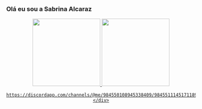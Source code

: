 ### Olá eu sou a Sabrina Alcaraz 

<div align="center">
  <a href="https://github.com/Sabrinalcaraz">
  <img height="180em" src="https://github-readme-stats.vercel.app/api?username=Sabrinalcaraz&show_icons=true&theme=radical&include_all_commits=true&count_private=true"/>
  <img height="180em" src="https://github-readme-stats.vercel.app/api/top-langs/?username=Sabrinalcaraz&layout=compact&langs_count=7&theme=radical"/>

    
    https://discordapp.com/channels/@me/984550108945338409/984551114517118986
    </div>
  
